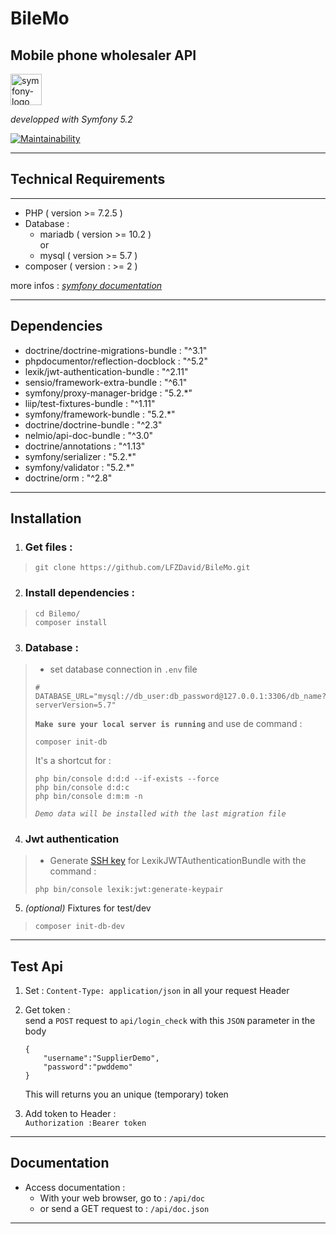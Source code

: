 # BileMo

## Mobile phone wholesaler API <br>

<img src="https://symfony.com/images/logos/sf-positive.svg" alt="symfony-logo" width="50" />  

_developped with Symfony 5.2_  

[![Maintainability](https://api.codeclimate.com/v1/badges/739a36c564f73fe81ea6/maintainability)](https://codeclimate.com/github/LFZDavid/BileMo/maintainability)

---

## Technical Requirements
---
* PHP ( version >= 7.2.5 )
* Database : 
    * mariadb ( version >= 10.2 )
    <br>or 
    * mysql ( version >= 5.7 )
* composer ( version : >= 2 )

more infos : _[symfony documentation](https://symfony.com/doc/current/setup.html#technical-requirements)_

---

## Dependencies
* doctrine/doctrine-migrations-bundle : "^3.1"
* phpdocumentor/reflection-docblock : "^5.2"
* lexik/jwt-authentication-bundle : "^2.11"
* sensio/framework-extra-bundle : "^6.1"
* symfony/proxy-manager-bridge : "5.2.*"
* liip/test-fixtures-bundle : "^1.11"
* symfony/framework-bundle : "5.2.*"
* doctrine/doctrine-bundle : "^2.3"
* nelmio/api-doc-bundle : "^3.0"
* doctrine/annotations : "^1.13"
* symfony/serializer : "5.2.*"
* symfony/validator : "5.2.*"
* doctrine/orm : "^2.8"
---

## Installation
1. ### Get files : 
>```
>git clone https://github.com/LFZDavid/BileMo.git
>```

2. ### Install dependencies : 
>```
>cd Bilemo/
>composer install
>```

3. ### Database :
>* set database connection in `.env` file
>```
># DATABASE_URL="mysql://db_user:db_password@127.0.0.1:3306/db_name?serverVersion=5.7"
>```
>__`Make sure your local server is running`__ and use de command : 
>```
>composer init-db
>```
>It's a shortcut for : 
>```
>php bin/console d:d:d --if-exists --force
>php bin/console d:d:c
>php bin/console d:m:m -n
>```
>_`Demo data will be installed with the last migration file`_

4. ### Jwt authentication
>    * Generate [SSH key](https://github.com/lexik/LexikJWTAuthenticationBundle/blob/master/Resources/doc/index.md#installation) for LexikJWTAuthenticationBundle with the command : 
>    ``` 
>    php bin/console lexik:jwt:generate-keypair 
>    ```

5. _(optional)_ Fixtures for test/dev
>    ```
>    composer init-db-dev
>    ```
    
---

## Test Api 
1. Set :  `Content-Type: application/json` in all your request Header
2. Get token : 
    <br>send a `POST` request to `api/login_check` with this `JSON` parameter in the body
    ```
    {
        "username":"SupplierDemo",
        "password":"pwddemo"
    }
    ```
    This will returns you an unique (temporary) token

3. Add token to Header : 
    <br>`Authorization :Bearer token`
---

## Documentation

* Access documentation : 
    * With your web browser, go to : `/api/doc`
    * or send a GET request to : `/api/doc.json` 


---
